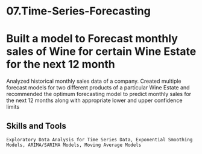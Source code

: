 # 07.Time-Series-Forecasting

# Built a model to Forecast monthly sales of Wine for certain Wine Estate for the next 12 month

Analyzed historical monthly sales data of a company. Created multiple forecast models for two different products of a particular Wine Estate and recommended the optimum forecasting model to predict monthly sales for the next 12 months along with appropriate lower and upper confidence limits

## Skills and Tools

    Exploratory Data Analysis for Time Series Data, Exponential Smoothing Models, ARIMA/SARIMA Models, Moving Average Models
